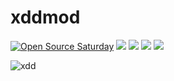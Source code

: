 # xddmod

[![Open Source Saturday](https://img.shields.io/badge/%E2%9D%A4%EF%B8%8F-open%20source%20saturday-F64060.svg)](https://www.meetup.com/it-IT/Open-Source-Saturday-Milano/)
![](https://www.meetup.com/it-IT/Open-Source-Saturday-Milano/)
![](https://shields.io/github/last-commit/fusillicode/xddmod)
![](https://shields.io/github/issues/fusillicode/xddmod)
![](https://shields.io/github/issues-closed/fusillicode/xddmod)

![xdd](https://cdn.7tv.app/emote/641c02da3f88c5f0b445680d/4x.webp)

